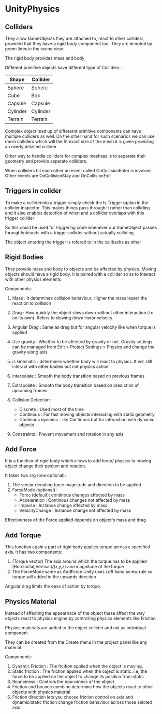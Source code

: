 # UnityPhysics
## Colliders
They allow GameObjects they are attached to, react to other colliders, provided that they have a rigid body component too. They are denoted by green lines in the scene view.

The rigid body provides mass and body

Different primitive objects have different type of Colliders :

Shape  |  Collider
------|--------
Sphere | Sphere
Cube | Box
Capsule | Capsule
Cylinder | Cylinder
Terrain | Terrain

Complex object mad up of differernt primitive components can have multiple colliders as well. On the other hand for such scenarios we can use mesh colliders which will the fit exact size of the mesh it is given providing an overly detailed collider

Other way to handle colliders for complex meshses is to seperate their geometry and provide seperate colliders.

When colliders hit each other an event called OnCollisionEnter is invoked. Other events are OnCollisionStay and OnCollisionExit

## Triggers in colider
To make a colliderinto a trigger simply check the Is Trigger option in the collider inspector.
This makes things pass through it rather than colliding and it also enables detection of when and a collider overlaps with this trigger collider

So this could be used for triggering code whenever our GameObject passes through/interacts with a trigger collider without actually colliding

The object entering the trigger is refered to in the callbacks as other

## Rigid Bodies
They provide mass and body to objects and be affected by physics. Moving objects should have a rigid body. It is paired with a collider so as to interact with other physics elements

Components:
1. Mass : It determines collision behaviour. Higher the mass lesser the reaction to collision
2. Drag : How quickly the object slows down without other interaction (i.e on its own). Refers to slowing down linear velocity
3. Angular Drag : Same as drag but for angular velocity like when torque is applied
4. Use gravity : Whether to be affected by gravity or not. Gravity settings can be managed from Edit > Project Settings > Physics and change the gravity along axis
5. is kinematic : determines whether body will react to physics. It will still interact with other bodies but not physics action 
6. Interpolate : Smooth the body transition based on previous frames
7. Extrapolate : Smooth the body transition based on prediction of upcoming frames
8. Collision Detection:

    * Discrete : Used most of the time
    * Continous : For fast moving objects interacting with static geometry
    * Continous dynaimc : like Continous but for interaction with dynamic objects
9. Constraints : Prevent movement and rotation in any axis

## Add Force
It is a function of rigid body which allows to add force/ physics to moving object change their positon and rotation.

It takes two arg (one optional):
1. The vector denoting force magnitude and direction to be applied  
2. ForceMode (optional) :
    * Force (default): continous changes affected by mass
    * Acceleration : Continous changes not affected by mass
    * Impulse : Instance change affected by mass
    * VelocityChange : Instance change not affected by mass

Effectiveness of the Force applied depends on object's mass and drag
## Add Torque
This function again a part of rigid body applies torque across a specified axis. It has two components:
1. (Torque vector) The axis around which the torque has to be applied (Horizontal,Vertical)/(x,y,z) and magnitude of the torque 
2. The ForceMode same as AddForce
Unity uses Left hand screw rule so torque will added in the upwards direction

Angular drag limits the ease of action by torque.
## Physics Material
Instead of affecting the appearnace of the object these affect the way objects react to physics engine by controlling physics elements like Friction 

Physics materials are added to the object collider and not as individual component

They can be created from the Create menu in the project panel like any material

Components:
1. Dynamic Friction : The frcition applied when the object is moving.
2. Static friction : The friction applied when the object is static .i.e, the force to be applied on the object to change its position from static
3. Bounciness : Controls the bounciness of the object
4. Friction and bounce combine determine how the objects react to other objects with physics material
5. Friction direction lets you choose friction control on axis and dynamic/static friction change friction behaviour across those selcted axis